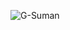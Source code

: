 

<p><img align="center" src="https://github-readme-streak-stats.herokuapp.com/?user=G-Suman&" alt="G-Suman" /></p>
